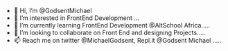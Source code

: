 - 👋 Hi, I’m @GodsentMichael
- 👀 I’m interested in FrontEnd Development ...
- 🌱 I’m currently learning FrontEnd Development @AltSchool Africa.....
- 💞️ I’m looking to collaborate on Front End and designing Projects.....
- 📫 Reach me on twitter @MichaelGodsent, Repl.it @Godsent Michael .....

<!---
GodsentMichael/GodsentMichael is a ✨ special ✨ repository because its `README.md` (this file) appears on your GitHub profile.
You can click the Preview link to take a look at your changes.
--->

